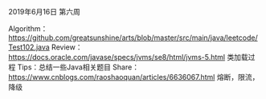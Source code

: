 2019年6月16日 第六周

Algorithm：https://github.com/greatsunshine/arts/blob/master/src/main/java/leetcode/Test102.java
Review：https://docs.oracle.com/javase/specs/jvms/se8/html/jvms-5.html 类加载过程
Tips：总结一些Java相关题目
Share：https://www.cnblogs.com/raoshaoquan/articles/6636067.html 熔断，限流，降级

